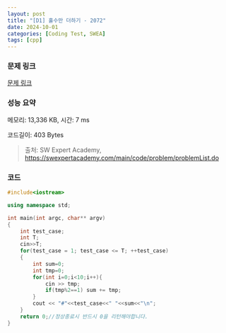 ```yaml
---
layout: post
title: "[D1] 홀수만 더하기 - 2072"
date: 2024-10-01
categories: [Coding Test, SWEA]
tags: [cpp]
---
```


### 문제 링크

[문제 링크](https://swexpertacademy.com/main/code/problem/problemDetail.do?contestProbId=AV5QSEhaA5sDFAUq)

### 성능 요약

메모리: 13,336 KB, 시간: 7 ms

코드길이: 403 Bytes

> 출처: SW Expert Academy, https://swexpertacademy.com/main/code/problem/problemList.do

### 코드

```C++
#include<iostream>

using namespace std;

int main(int argc, char** argv)
{
	int test_case;
	int T;
	cin>>T;
	for(test_case = 1; test_case <= T; ++test_case)
	{
        int sum=0;
        int tmp=0;
        for(int i=0;i<10;i++){
            cin >> tmp;
            if(tmp%2==1) sum += tmp;
        }
        cout << "#"<<test_case<<" "<<sum<<"\n";
	}
	return 0;//정상종료시 반드시 0을 리턴해야합니다.
}
```
